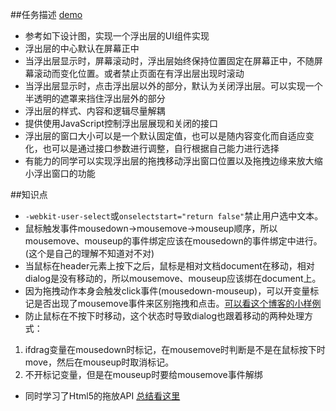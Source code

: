 ##任务描述 [demo](https://kad0108.github.io/IFE/task37)

* 参考如下设计图，实现一个浮出层的UI组件实现
* 浮出层的中心默认在屏幕正中
* 当浮出层显示时，屏幕滚动时，浮出层始终保持位置固定在屏幕正中，不随屏幕滚动而变化位置。或者禁止页面在有浮出层出现时滚动
* 当浮出层显示时，点击浮出层以外的部分，默认为关闭浮出层。可以实现一个半透明的遮罩来挡住浮出层外的部分
* 浮出层的样式、内容和逻辑尽量解耦
* 提供使用JavaScript控制浮出层展现和关闭的接口
* 浮出层的窗口大小可以是一个默认固定值，也可以是随内容变化而自适应变化，也可以是通过接口参数进行调整，自行根据自己能力进行选择
* 有能力的同学可以实现浮出层的拖拽移动浮出窗口位置以及拖拽边缘来放大缩小浮出窗口的功能


##知识点

* ```-webkit-user-select```或```onselectstart="return false"```禁止用户选中文本。
* 鼠标触发事件mousedown->mousemove->mouseup顺序，所以mousemove、mouseup的事件绑定应该在mousedown的事件绑定中进行。(这个是自己的理解不知道对不对)
* 当鼠标在header元素上按下之后，鼠标是相对文档document在移动，相对dialog是没有移动的，所以mousemove、mouseup应该绑在document上。
* 因为拖拽动作本身会触发click事件(mousedown-mouseup)，可以开变量标记是否出现了mousemove事件来区别拖拽和点击。[可以看这个博客的小样例](http://www.cnblogs.com/hooray/archive/2012/11/22/2783349.html)
* 防止鼠标在不按下时移动，这个状态时导致dialog也跟着移动的两种处理方式：

1. ifdrag变量在mousedown时标记，在mousemove时判断是不是在鼠标按下时move，然后在mouseup时取消标记。
2. 不开标记变量，但是在mouseup时要给mousemove事件解绑

* 同时学习了Html5的拖放API [总结看这里](https://github.com/kad0108/Html5/tree/gh-pages/drag)

